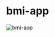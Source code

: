 # bmi-app

![bmi-app](https://github.com/user-attachments/assets/5fc2ddb8-6aa4-4737-9b81-dc07fcb01df8)
 
